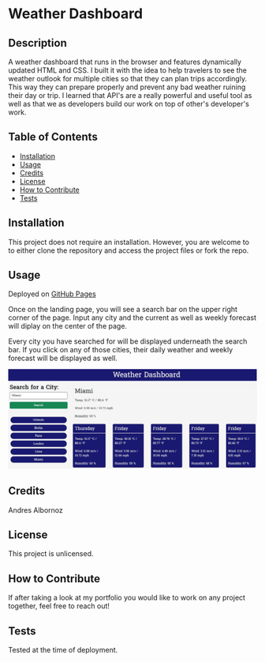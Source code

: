 # Weather Dashboard

## Description
A weather dashboard that runs in the browser and features dynamically updated HTML and CSS. I built it with the idea to help travelers to see the weather outlook for multiple cities
so that they can plan trips accordingly. This way they can prepare properly and prevent any bad weather ruining their day or trip. I learned that API's are a really powerful and useful tool as well as that we as developers build our work on top of other's developer's work.

## Table of Contents
- [Installation](#installation)
- [Usage](#usage)
- [Credits](#credits)
- [License](#license)
- [How to Contribute](#how-to-contribute)
- [Tests](#tests)

## Installation
This project does not require an installation. However, you are welcome to to either clone the repository and access the project files or fork the repo.

## Usage
Deployed on [GitHub Pages](https://andresalbornozgil.github.io/weather-dashboard/)

Once on the landing page, you will see a search bar on the upper right corner of the page. Input any city and the current as well as weekly forecast will diplay on the center of the page.

Every city you have searched for will be displayed underneath the search bar. If you click on any of those cities, their daily weather and weekly forecast will be displayed as well.

![image of westher dashboard](assets/images/weather-app.JPG)

## Credits
Andres Albornoz

## License
This project is unlicensed.

## How to Contribute
If after taking a look at my portfolio you would like to work on any project together, feel free to reach out!

## Tests
Tested at the time of deployment.
